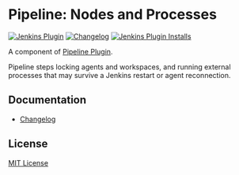 Pipeline: Nodes and Processes
===

[![Jenkins Plugin](https://img.shields.io/jenkins/plugin/v/workflow-durable-task-step)](https://plugins.jenkins.io/workflow-durable-task-step)
[![Changelog](https://img.shields.io/github/v/tag/jenkinsci/workflow-durable-task-step-plugin?label=changelog)](https://github.com/jenkinsci/workflow-durable-task-step-plugin/blob/master/CHANGELOG.md)
[![Jenkins Plugin Installs](https://img.shields.io/jenkins/plugin/i/workflow-durable-task-step?color=blue)](https://plugins.jenkins.io/workflow-durable-task-step)

A component of [Pipeline Plugin](https://wiki.jenkins.io/display/JENKINS/Pipeline+Plugin).

Pipeline steps locking agents and workspaces, and running external processes that may survive a Jenkins restart or agent reconnection.

## Documentation

* [Changelog](https://github.com/jenkinsci/workflow-durable-task-step-plugin/blob/master/CHANGELOG.md)

## License

[MIT License](https://opensource.org/licenses/mit-license.php)
